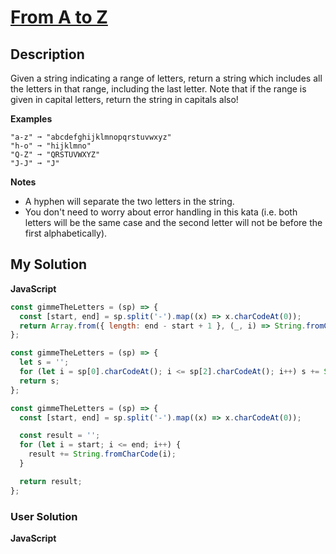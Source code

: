 # [From A to Z](https://www.codewars.com/kata/6512b3775bf8500baea77663)

## Description

Given a string indicating a range of letters, return a string which includes all the letters in that range, including the last letter.
Note that if the range is given in capital letters, return the string in capitals also!

**Examples**

```
"a-z" ➞ "abcdefghijklmnopqrstuvwxyz"
"h-o" ➞ "hijklmno"
"Q-Z" ➞ "QRSTUVWXYZ"
"J-J" ➞ "J"
```

**Notes**

- A hyphen will separate the two letters in the string.
- You don't need to worry about error handling in this kata (i.e. both letters will be the same case and the second letter will not be before the first alphabetically).

## My Solution

**JavaScript**

```js
const gimmeTheLetters = (sp) => {
  const [start, end] = sp.split('-').map((x) => x.charCodeAt(0));
  return Array.from({ length: end - start + 1 }, (_, i) => String.fromCharCode(i + start)).join('');
};
```

```js
const gimmeTheLetters = (sp) => {
  let s = '';
  for (let i = sp[0].charCodeAt(); i <= sp[2].charCodeAt(); i++) s += String.fromCharCode(i);
  return s;
};
```

```js
const gimmeTheLetters = (sp) => {
  const [start, end] = sp.split('-').map((x) => x.charCodeAt(0));

  const result = '';
  for (let i = start; i <= end; i++) {
    result += String.fromCharCode(i);
  }

  return result;
};
```

### User Solution

**JavaScript**

```js

```
